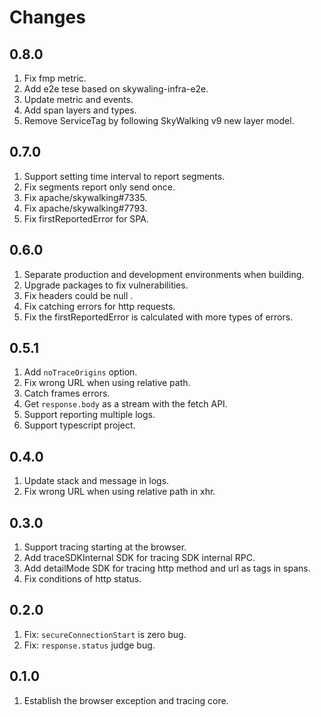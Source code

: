 # Changes

## 0.8.0

1. Fix fmp metric.
2. Add e2e tese based on skywaling-infra-e2e.
3. Update metric and events.
4. Add span layers and types.
5. Remove ServiceTag by following SkyWalking v9 new layer model.

## 0.7.0

1. Support setting time interval to report segments.
2. Fix segments report only send once.
3. Fix apache/skywalking#7335.
4. Fix apache/skywalking#7793.
5. Fix firstReportedError for SPA.

## 0.6.0

1. Separate production and development environments when building.
2. Upgrade packages to fix vulnerabilities.
3. Fix headers could be null .
4. Fix catching errors for http requests.
5. Fix the firstReportedError is calculated with more types of errors.

## 0.5.1

1. Add `noTraceOrigins` option.
2. Fix wrong URL when using relative path.
3. Catch frames errors.
4. Get `response.body` as a stream with the fetch API.
5. Support reporting multiple logs.
6. Support typescript project.

## 0.4.0

1. Update stack and message in logs.
2. Fix wrong URL when using relative path in xhr.

## 0.3.0

1. Support tracing starting at the browser.
2. Add traceSDKInternal SDK for tracing SDK internal RPC.
3. Add detailMode SDK for tracing http method and url as tags in spans.
4. Fix conditions of http status.

## 0.2.0

1. Fix: `secureConnectionStart` is zero bug.
2. Fix: `response.status` judge bug.

## 0.1.0

1. Establish the browser exception and tracing core.